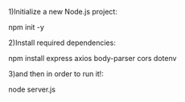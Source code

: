 1)Initialize a new Node.js project:

npm init -y

2)Install required dependencies:

npm install express axios body-parser cors dotenv

3)and then in order to run it!:

node server.js 
